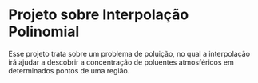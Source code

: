# Projeto sobre Interpolação Polinomial
Esse projeto trata sobre um problema de poluição, no qual a interpolação irá ajudar a descobrir a concentração de poluentes atmosféricos em 
determinados pontos de uma região.
